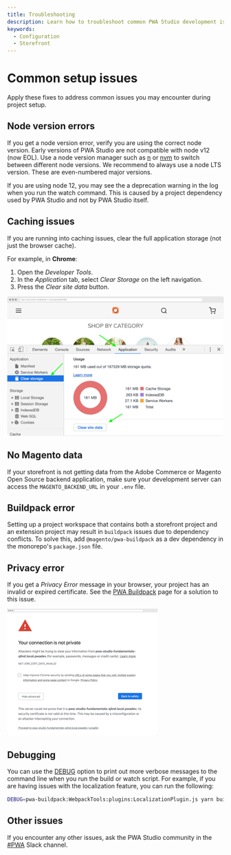 ```yaml
---
title: Troubleshooting
description: Learn how to troubleshoot common PWA Studio development issues.
keywords:
  - Configuration
  - Storefront
---
```


# Common setup issues

Apply these fixes to address common issues you may encounter during project setup.

## Node version errors

If you get a node version error, verify you are using the correct node version.
Early versions of PWA Studio are not compatible with node v12 (now EOL).
Use a node version manager such as [n][] or [nvm][] to switch between different node versions.
We recommend to always use a node LTS version. These are even-numbered major versions.

[n]: https://github.com/tj/n
[nvm]: https://github.com/nvm-sh/nvm/

If you are using node 12, you may see the a deprecation warning in the log when you run the watch command.
This is caused by a project dependency used by PWA Studio and not by PWA Studio itself.

## Caching issues

If you are running into caching issues, clear the full application storage (not just the browser cache).

For example, in **Chrome**:

1. Open the _Developer Tools_.
2. In the _Application_ tab, select _Clear Storage_ on the left navigation.
3. Press the _Clear site data_ button.

![clear storage](./images/clear-storage.png)

## No Magento data

If your storefront is not getting data from the Adobe Commerce or Magento Open Source backend application, make sure your development server can access the `MAGENTO_BACKEND_URL` in your `.env` file.

## Buildpack error

Setting up a project workspace that contains both a storefront project and an extension project may result in `buildpack` issues due to dependency conflicts.
To solve this, add `@magento/pwa-buildpack` as a dev dependency in the monorepo's `package.json` file.

## Privacy error

If you get a _Privacy Error_ message in your browser, your project has an invalid or expired certificate.
See the [PWA Buildpack][] page for a solution to this issue.

[PWA Buildpack]: ../../../api/buildpack/index.md
![privacy error](./images/privacy-error.png)

## Debugging

You can use the [DEBUG][] option to print out more verbose messages to the command line when you run the build or watch script.
For example, if you are having issues with the localization feature, you can run the following:

```sh
DEBUG=pwa-buildpack:WebpackTools:plugins:LocalizationPlugin.js yarn build
```

[debug]: https://github.com/visionmedia/debug

## Other issues

If you encounter any other issues, ask the PWA Studio community in the [#PWA][] Slack channel.

[#pwa]: https://magentocommeng.slack.com/messages/C71HNKYS2
